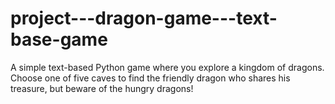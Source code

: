 # project---dragon-game---text-base-game
A simple text-based Python game where you explore a kingdom of dragons. Choose one of five caves to find the friendly dragon who shares his treasure, but beware of the hungry dragons!
